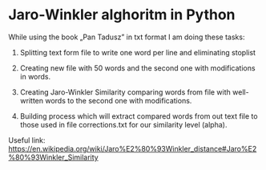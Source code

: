 # Jaro-Winkler alghoritm in Python

While using the book „Pan Tadusz” in txt format I am doing these tasks:

1.    Splitting text form file to write one word per line and eliminating stoplist

2.    Creating new file with 50 words and the second one with modifications in words.

3.    Creating Jaro-Winkler Similarity comparing words from file with well-written words to the second one with modifications.

4.    Building process which will extract compared words from out text file to those used in file corrections.txt for our similarity level (alpha).

Useful link:
https://en.wikipedia.org/wiki/Jaro%E2%80%93Winkler_distance#Jaro%E2%80%93Winkler_Similarity
